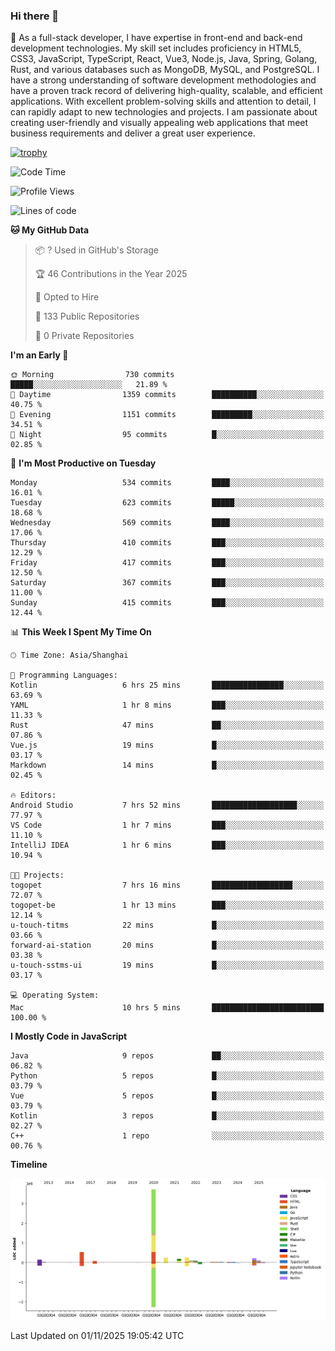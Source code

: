 ### Hi there 👋

🌱 As a full-stack developer, I have expertise in front-end and back-end development technologies. My skill set includes proficiency in HTML5, CSS3, JavaScript, TypeScript, React, Vue3, Node.js, Java, Spring, Golang, Rust, and various databases such as MongoDB, MySQL, and PostgreSQL. I have a strong understanding of software development methodologies and have a proven track record of delivering high-quality, scalable, and efficient applications. With excellent problem-solving skills and attention to detail, I can rapidly adapt to new technologies and projects. I am passionate about creating user-friendly and visually appealing web applications that meet business requirements and deliver a great user experience.

[![trophy](https://github-profile-trophy.vercel.app/?username=elton&rank=SECRET,SSS,SS,S,AAA,AA,A&theme=onedark&no-frame=true&margin-w=10)](https://github.com/ryo-ma/github-profile-trophy)

<!--START_SECTION:waka-->
![Code Time](http://img.shields.io/badge/Code%20Time-2%2C025%20hrs%2043%20mins-blue)

![Profile Views](http://img.shields.io/badge/Profile%20Views-1-blue)

![Lines of code](https://img.shields.io/badge/From%20Hello%20World%20I%27ve%20Written-5.9%20million%20lines%20of%20code-blue)

**🐱 My GitHub Data** 

> 📦 ? Used in GitHub's Storage 
 > 
> 🏆 46 Contributions in the Year 2025
 > 
> 💼 Opted to Hire
 > 
> 📜 133 Public Repositories 
 > 
> 🔑 0 Private Repositories 
 > 
**I'm an Early 🐤** 

```text
🌞 Morning                730 commits         █████░░░░░░░░░░░░░░░░░░░░   21.89 % 
🌆 Daytime                1359 commits        ██████████░░░░░░░░░░░░░░░   40.75 % 
🌃 Evening                1151 commits        █████████░░░░░░░░░░░░░░░░   34.51 % 
🌙 Night                  95 commits          █░░░░░░░░░░░░░░░░░░░░░░░░   02.85 % 
```
📅 **I'm Most Productive on Tuesday** 

```text
Monday                   534 commits         ████░░░░░░░░░░░░░░░░░░░░░   16.01 % 
Tuesday                  623 commits         █████░░░░░░░░░░░░░░░░░░░░   18.68 % 
Wednesday                569 commits         ████░░░░░░░░░░░░░░░░░░░░░   17.06 % 
Thursday                 410 commits         ███░░░░░░░░░░░░░░░░░░░░░░   12.29 % 
Friday                   417 commits         ███░░░░░░░░░░░░░░░░░░░░░░   12.50 % 
Saturday                 367 commits         ███░░░░░░░░░░░░░░░░░░░░░░   11.00 % 
Sunday                   415 commits         ███░░░░░░░░░░░░░░░░░░░░░░   12.44 % 
```


📊 **This Week I Spent My Time On** 

```text
🕑︎ Time Zone: Asia/Shanghai

💬 Programming Languages: 
Kotlin                   6 hrs 25 mins       ████████████████░░░░░░░░░   63.69 % 
YAML                     1 hr 8 mins         ███░░░░░░░░░░░░░░░░░░░░░░   11.33 % 
Rust                     47 mins             ██░░░░░░░░░░░░░░░░░░░░░░░   07.86 % 
Vue.js                   19 mins             █░░░░░░░░░░░░░░░░░░░░░░░░   03.17 % 
Markdown                 14 mins             █░░░░░░░░░░░░░░░░░░░░░░░░   02.45 % 

🔥 Editors: 
Android Studio           7 hrs 52 mins       ███████████████████░░░░░░   77.97 % 
VS Code                  1 hr 7 mins         ███░░░░░░░░░░░░░░░░░░░░░░   11.10 % 
IntelliJ IDEA            1 hr 6 mins         ███░░░░░░░░░░░░░░░░░░░░░░   10.94 % 

🐱‍💻 Projects: 
togopet                  7 hrs 16 mins       ██████████████████░░░░░░░   72.07 % 
togopet-be               1 hr 13 mins        ███░░░░░░░░░░░░░░░░░░░░░░   12.14 % 
u-touch-titms            22 mins             █░░░░░░░░░░░░░░░░░░░░░░░░   03.66 % 
forward-ai-station       20 mins             █░░░░░░░░░░░░░░░░░░░░░░░░   03.38 % 
u-touch-sstms-ui         19 mins             █░░░░░░░░░░░░░░░░░░░░░░░░   03.17 % 

💻 Operating System: 
Mac                      10 hrs 5 mins       █████████████████████████   100.00 % 
```

**I Mostly Code in JavaScript** 

```text
Java                     9 repos             ██░░░░░░░░░░░░░░░░░░░░░░░   06.82 % 
Python                   5 repos             █░░░░░░░░░░░░░░░░░░░░░░░░   03.79 % 
Vue                      5 repos             █░░░░░░░░░░░░░░░░░░░░░░░░   03.79 % 
Kotlin                   3 repos             █░░░░░░░░░░░░░░░░░░░░░░░░   02.27 % 
C++                      1 repo              ░░░░░░░░░░░░░░░░░░░░░░░░░   00.76 % 
```



**Timeline**

![Lines of Code chart](https://raw.githubusercontent.com/elton/elton/main/assets/bar_graph.png)


 Last Updated on 01/11/2025 19:05:42 UTC
<!--END_SECTION:waka-->

<!--
**elton/elton** is a ✨ _special_ ✨ repository because its `README.md` (this file) appears on your GitHub profile.

Here are some ideas to get you started:

- 🔭 I’m currently working on ...
- 🌱 I’m currently learning ...
- 👯 I’m looking to collaborate on ...
- 🤔 I’m looking for help with ...
- 💬 Ask me about ...
- 📫 How to reach me: ...
- 😄 Pronouns: ...
- ⚡ Fun fact: ...
-->
